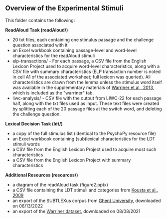 ## Overview of the Experimental Stimuli

This folder contains the following:

**ReadAloud Task (readAloud/)**
- 20 txt files, each containing one stimulus passage and the challenge question associated with it
- an Excel workbook containing passage-level and word-level characteristics for the readAloud stimuli 
- elp-transactions/ - For each passage, a CSV file from the English Lexicon Project used to acquire word-level characteristics, along with a CSV file with summary characteristics (ELP transaction number is noted in cell A1 of the associated worksheet; full lexicon was queried).  All characteristics are drawn from the lemma unless the stimulus word itself was available in the supplementary materials of [Warriner et al., 2013](https://doi.org/10.3758/s13428-012-0314-x), which is included as the "warriner" tab.
- liwc-analysis/ - CSV file with the output from LIWC-22 for each passage half, along with the txt files used as input.  These text files were created by splitting each of the 20 passage files at the switch word, and deleting the challenge question.

**Lexical Decision Task (ldt/)**
- a copy of the full stimulus list (identical to the PsychoPy resource file)
- an Excel workbook containing (sub)lexical characteristics for the LDT stimuli words
- a CSV file from the English Lexicon Project used to acquire most such characteristics
- a CSV file from the English Lexicon Project with summary characteristics

**Additional Resources (resources/)**
- a diagram of the readAloud task (figure2.pptx)
- a CSV file containing the LDT stimuli and categories from [Kousta et al., 2009](https://doi.org/10.1016/j.cognition.2009.06.007)
- an export of the SUBTLEXus corpus from [Ghent University](https://www.ugent.be/pp/experimentele-psychologie/en/research/documents/subtlexus), downloaded on 06/13/2022
- an export of the [Warriner dataset](https://link.springer.com/article/10.3758/s13428-012-0314-x), downloaded on 08/08/2021